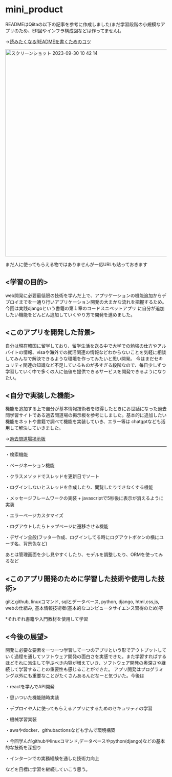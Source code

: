 # mini_product

READMEはQiitaの以下の記事を参考に作成しました(まだ学習段階の小規模なアプリのため、ER図やインフラ構成図などは作ってません)。

→[読みたくなるREADMEを書くためのコツ](https://qiita.com/ren_ichinose/items/15b5a156ae43ea2b3425)


<img width="647" alt="スクリーンショット 2023-09-30 10 42 14" src="https://github.com/hirohiro-sys/mini_product/assets/126783940/709b4b99-45e3-45ea-bbf0-19bbd2173348">


まだ人に使ってもらえる物ではありませんが一応URLも貼っておきます

## <学習の目的>
web開発に必要最低限の技術を学んだ上で、アプリケーションの機能追加からデプロイまでを一通り行いアプリケーション開発の大まかな流れを把握するため。今回は実践djangoという書籍の第１章のコードスニペットアプリ
に自分が追加したい機能をどんどん追加していくやり方で開発を進めました。

## <このアプリを開発した背景>
自分は現在韓国に留学しており、留学生活を送る中で大学での勉強の仕方やアルバイトの情報、visaや海外での就活関連の情報などわからないことを気軽に相談してみんなで解決できるような環境を作ってみたいと思い開発。
今はまだセキュリティ関連の知識など不足しているものが多すぎる段階なので、毎日少しずつ学習していく中で多くの人に価値を提供できるサービスを開発できるようになりたい。

## <自分で実装した機能>

機能を追加する上で自分が基本情報技術者を取得したときにお世話になった過去問学習サイトである過去問道場の掲示板を参考にしました。基本的に追加したい機能をネットや書籍で調べて機能を実装していき、エラー等は
chatgptなども活用して解決していきました。

→[過去問道場掲示板](https://www.fe-siken.com/febbs.php)

<hr>

・検索機能

・ページネーション機能

・クラスメソッドでスレッドを更新日でソート

・ログインしないとスレッドを作成したり、閲覧したりできなくする機能

・メッセージフレームワークの実装 + javascriptで5秒後に表示が消えるように実装

・エラーページカスタマイズ

・ログアウトしたらトップページに遷移させる機能

・デザイン全般(フッター作成、ログインしてる時にログアウトボタンの横にユーザ名、背景色など)

あとは管理画面を少し見やすくしたり、モデルを調整したり、ORMを使ってみるなど

## <このアプリ開発のために学習した技術や使用した技術>
gitとgithub, linuxコマンド, sqlとデータベース, python, django, html,css,js, webの仕組み, 基本情報技術者(基本的なコンピュータサイエンス習得のため)等

*それぞれ書籍や入門教材を使用して学習



## <今後の展望>
開発に必要な要素を一つ一つ学習して一つのアプリという形でアウトプットしていく過程を通してソフトウェア開発の面白さを実感できた。また学習すればするほどそれに派生して学ぶべき内容が増えていき、ソフトウェア開発の奥深さや継続して学習することの重要性も感じることができた。
アプリ開発はプログラミング以外にも重要なことがたくさんあるんだなーと気づいた。今後は

・reactを学んでAPI開発

・思いついた機能随時実装

・デプロイや人に使ってもらえるアプリにするためのセキュリティの学習

・機械学習実装

・awsやdocker、githubactionsなども学んで環境構築

・今回学んだgithubやlinuxコマンド,データベースやpython(django)などの基本的な技術を深掘り

・インターンでの実務経験を通した技術力向上

などを目標に学習を継続していこう思う。



